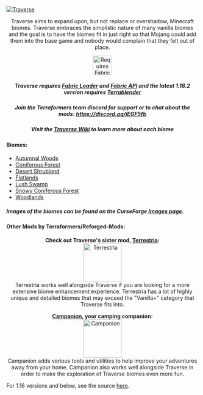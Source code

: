 [![Traverse](https://i.imgur.com/ezG6I1H.png)](https://www.curseforge.com/minecraft/mc-mods/traverse)

<p align="center">
Traverse aims to expand upon, but not replace or overshadow, Minecraft biomes. Traverse embraces the simplistic nature of many vanilla biomes and the goal is to have the biomes fit in just right so that Mojang could add them into the base game and nobody would complain that they felt out of place.
</p>
<p align="center">
	<a href="https://www.curseforge.com/minecraft/mc-mods/fabric-api"><img title="Requires Fabric API" height="50" src="https://i.imgur.com/Ol1Tcf8.png"></a>
</p>

<h5 align="center">
Traverse requires <a href="https://fabricmc.net/use/">Fabric Loader</a> and <a href="https://www.curseforge.com/minecraft/mc-mods/fabric-api">Fabric API</a> and the latest 1.18.2 version requires <a href="https://www.curseforge.com/minecraft/mc-mods/terrablender-fabric">Terrablender</a>
</h5>

<h5 align="center">
Join the Terraformers team discord for support or to chat about the mods: <a href="https://discord.gg/jEGF5fb">https://discord.gg/jEGF5fb</a>
</h5>

<h5 align="center">
Visit the <a href="https://github.com/TerraformersMC/Traverse/wiki">Traverse Wiki</a> to learn more about each biome
</h5>

#### Biomes:

* [Autumnal Woods](https://github.com/TerraformersMC/Traverse/wiki/Autumnal-Woods)
* [Coniferous Forest](https://github.com/TerraformersMC/Traverse/wiki/Coniferous-Forest)
* [Desert Shrubland](https://github.com/TerraformersMC/Traverse/wiki/Desert-Shrubland)
* [Flatlands](https://github.com/TerraformersMC/Traverse/wiki/Flatlands)
* [Lush Swamp](https://github.com/TerraformersMC/Traverse/wiki/Lush-Swamp)
* [Snowy Coniferous Forest](https://github.com/TerraformersMC/Traverse/wiki/Snowy-Coniferous-Forest)
* [Woodlands](https://github.com/TerraformersMC/Traverse/wiki/Woodlands)

##### Images of the biomes can be found on the CurseForge [Images page](https://www.curseforge.com/minecraft/mc-mods/traverse/screenshots).


#### Other Mods by Terraformers/Reforged-Mods:
<p align="center">
	<strong>Check out Traverse's sister mod, <a href="https://www.curseforge.com/minecraft/mc-mods/terrestria-reforged">Terrestria</a>:</strong></br>
	<a href="https://www.curseforge.com/minecraft/mc-mods/terrestria-reforged"><img title="Terrestria" height="100" src="https://i.imgur.com/mAviXA0.png"></a></br>
	Terrestria works well alongside Traverse if you are looking for a more extensive biome enhancement experience. Terrestria has a lot of highly unique and detailed biomes that may exceed the "Vanilla+" category that Traverse fits into.
</p>

<p align="center">
	<strong><a href="https://www.curseforge.com/minecraft/mc-mods/campanion-forge">Campanion</a>, your camping companion:</strong></br>
	<a href="https://www.curseforge.com/minecraft/mc-mods/campanion-forge"><img title="Campanion" height="100" src="https://i.imgur.com/fmnMIrK.png"></a></br>
	Campanion adds various tools and utilities to help improve your adventures away from your home. Campanion also works well alongside Traverse in order to make the exploration of Traverse biomes even more fun.
</p>

For 1.16 versions and below, see the source [here](https://github.com/MysticMods/Traverse). 

	

